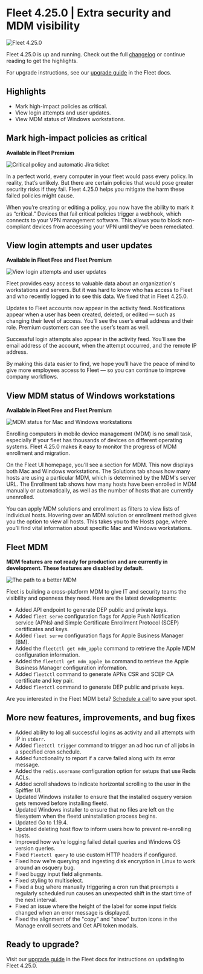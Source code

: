 # Fleet 4.25.0 | Extra security and MDM visibility

![Fleet 4.25.0](../website/assets/images/articles/fleet-4.25.0-1600x900@2x.jpg)

Fleet 4.25.0 is up and running. Check out the full [changelog](https://github.com/fleetdm/fleet/releases/tag/fleet-v4.25.0) or continue reading to get the highlights.

For upgrade instructions, see our [upgrade guide](https://fleetdm.com/docs/deploying/upgrading-fleet) in the Fleet docs.

## Highlights
- Mark high-impact policies as critical.
- View login attempts and user updates.
- View MDM status of Windows workstations.

## Mark high-impact policies as critical
**Available in Fleet Premium**

![Critical policy and automatic Jira ticket](../website/assets/images/articles/fleet-4.25.0-critical-policy-800x450@2x.jpg)

In a perfect world, every computer in your fleet would pass every policy. In reality, that’s unlikely. But there are certain policies that would pose greater security risks if they fail. Fleet 4.25.0 helps you mitigate the harm these failed policies might cause.

When you’re creating or editing a policy, you now have the ability to mark it as “critical.” Devices that fail critical policies trigger a webhook, which connects to your VPN management software. This allows you to block non-compliant devices from accessing your VPN until they’ve been remediated.

## View login attempts and user updates
**Available in Fleet Free and Fleet Premium**

![View login attempts and user updates](../website/assets/images/articles/fleet-4.25.0-activity-feed-800x450@2x.jpg)

Fleet provides easy access to valuable data about an organization's workstations and servers. But it was hard to know who has access to Fleet and who recently logged in to see this data. We fixed that in Fleet 4.25.0.

Updates to Fleet accounts now appear in the activity feed. Notifications appear when a user has been created, deleted, or edited — such as changing their level of access. You’ll see the user’s email address and their role. Premium customers can see the user’s team as well. 

Successful login attempts also appear in the activity feed. You’ll see the email address of the account, when the attempt occurred, and the remote IP address.

By making this data easier to find, we hope you’ll have the peace of mind to give more employees access to Fleet — so you can continue to improve company workflows.

## View MDM status of Windows workstations
**Available in Fleet Free and Fleet Premium**

![MDM status for Mac and Windows workstations](../website/assets/images/articles/fleet-4.25.0-windows-mdm-800x530@2x.jpg)

Enrolling computers in mobile device management (MDM) is no small task, especially if your fleet has thousands of devices on different operating systems. Fleet 4.25.0 makes it easy to monitor the progress of MDM enrollment and migration.

On the Fleet UI homepage, you’ll see a section for MDM. This now displays both Mac and Windows workstations. The Solutions tab shows how many hosts are using a particular MDM, which is determined by the MDM's server URL. The Enrollment tab shows how many hosts have been enrolled in MDM manually or automatically, as well as the number of hosts that are currently unenrolled.

You can apply MDM solutions and enrollment as filters to view lists of individual hosts. Hovering over an MDM solution or enrollment method gives you the option to view all hosts. This takes you to the Hosts page, where you’ll find vital information about specific Mac and Windows workstations.

## Fleet MDM
**MDM features are not ready for production and are currently in development. These features are disabled by default.**

![The path to a better MDM](../website/assets/images/articles/fleet-4.25.0-fleetmdm-800x450@2x.jpg)

Fleet is building a cross-platform MDM to give IT and security teams the visibility and openness they need. Here are the latest developments:

- Added API endpoint to generate DEP public and private keys.
- Added `fleet serve` configuration flags for Apple Push Notification service (APNs) and Simple Certificate Enrollment Protocol (SCEP) certificates and keys.
- Added `fleet serve` configuration flags for Apple Business Manager (BM).
- Added the `fleetctl get mdm_apple` command to retrieve the Apple MDM configuration information.
- Added the `fleetctl get mdm_apple_bm` command to retrieve the Apple Business Manager configuration information.
- Added `fleetctl` command to generate APNs CSR and SCEP CA certificate and key pair.
- Added `fleetctl` command to generate DEP public and private keys.

Are you interested in the Fleet MDM beta? [Schedule a call](https://calendly.com/fleetdm/demo) to save your spot.

## More new features, improvements, and bug fixes
- Added ability to log all successful logins as activity and all attempts with IP in `stderr`.
- Added `fleetctl trigger` command to trigger an ad hoc run of all jobs in a specified cron
schedule.
- Added functionality to report if a carve failed along with its error message.
- Added the `redis.username` configuration option for setups that use Redis ACLs.
- Added scroll shadows to indicate horizontal scrolling to the user in the Spiffier UI.
- Updated Windows installer to ensure that the installed osquery version gets removed before installing fleetd.
- Updated Windows installer to ensure that no files are left on the filesystem when the fleetd uninstallation process begins.
- Updated Go to 1.19.4.
- Updated deleting host flow to inform users how to prevent re-enrolling hosts.
- Improved how we’re logging failed detail queries and Windows OS version queries.
- Fixed `fleetctl query` to use custom HTTP headers if configured.
- Fixed how we’re querying and ingesting disk encryption in Linux to work around an osquery bug.
- Fixed buggy input field alignments.
- Fixed styling to multiselect.
- Fixed a bug where manually triggering a cron run that preempts a regularly scheduled run causes an unexpected shift in the start time of the next interval.
- Fixed an issue where the height of the label for some input fields changed when an error message is displayed.
- Fixed the alignment of the "copy" and "show" button icons in the Manage enroll secrets and Get API token modals.

## Ready to upgrade?
Visit our [upgrade guide](https://fleetdm.com/docs/deploying/upgrading-fleet) in the Fleet docs for instructions on updating to Fleet 4.25.0.

<meta name="category" value="releases">
<meta name="authorFullName" value="Noah Talerman">
<meta name="authorGitHubUsername" value="noahtalerman">
<meta name="publishedOn" value="2023-01-03">
<meta name="articleTitle" value="Fleet 4.25.0 | Extra security and MDM visibility">
<meta name="articleImageUrl" value="../website/assets/images/articles/fleet-4.25.0-1600x900@2x.jpg">
